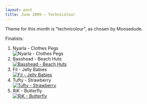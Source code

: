 ```yaml
---
layout: post
title: June 2009 – Technicolour
---
```


Theme for this month is "technicolour", as chosen by Moosedude.

Finalists:

1. Nyarla - Clothes Pegs  
![Nyarla - Clothes Pegs](http://nyarla.gazaxian.com/pegs.jpg)
2. Basshead - Beach Huts  
[![Basshead - Beach Huts](http://static.flickr.com/3298/3639998860_a9a69435fd_b.jpg)](http://www.flickr.com/photos/64082002@N00/3639998860/)
3. Fil - Jelly Babies  
[![Fil - Jelly Babies](http://farm4.static.flickr.com/3537/3650199833_f2b1853b95.jpg)](http://www.flickr.com/photos/sixeightseven/3650199833/)
4. Tufty - Strawberry  
[![Tufty - Strawberry](http://farm4.static.flickr.com/3377/3632246852_9fddf2fdc2.jpg)](http://www.flickr.com/photos/28888140@N04/3632246852/sizes/l/)
5. RiK - Butterfly  
[![RiK - Butterfly](http://static.flickr.com/3663/3335791707_c23fba8238_b.jpg)](http://www.flickr.com/photos/83021873@N00/3335791707/)
